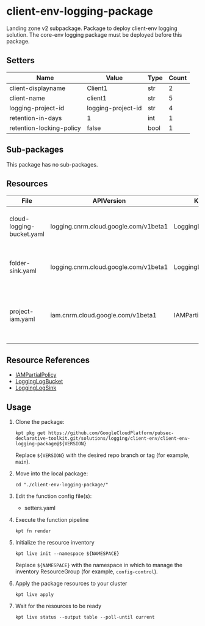 <!-- BEGINNING OF PRE-COMMIT-BLUEPRINT DOCS HOOK:TITLE -->
# client-env-logging-package

<!-- END OF PRE-COMMIT-BLUEPRINT DOCS HOOK:TITLE -->
<!-- BEGINNING OF PRE-COMMIT-BLUEPRINT DOCS HOOK:BODY -->
Landing zone v2 subpackage.
Package to deploy client-env logging solution.
The core-env logging package must be deployed before this package.

## Setters

|           Name           |       Value        | Type | Count |
|--------------------------|--------------------|------|-------|
| client-displayname       | Client1            | str  |     2 |
| client-name              | client1            | str  |     5 |
| logging-project-id       | logging-project-id | str  |     4 |
| retention-in-days        |                  1 | int  |     1 |
| retention-locking-policy | false              | bool |     1 |

## Sub-packages

This package has no sub-packages.

## Resources

|           File            |              APIVersion               |       Kind       |                             Name                             | Namespace |
|---------------------------|---------------------------------------|------------------|--------------------------------------------------------------|-----------|
| cloud-logging-bucket.yaml | logging.cnrm.cloud.google.com/v1beta1 | LoggingLogBucket | platform-and-component-client1-log-bucket                    | logging   |
| folder-sink.yaml          | logging.cnrm.cloud.google.com/v1beta1 | LoggingLogSink   | platform-and-component-log-client1-log-sink                  | logging   |
| project-iam.yaml          | iam.cnrm.cloud.google.com/v1beta1     | IAMPartialPolicy | platform-and-component-log-client1-bucket-writer-permissions | projects  |

## Resource References

- [IAMPartialPolicy](https://cloud.google.com/config-connector/docs/reference/resource-docs/iam/iampartialpolicy)
- [LoggingLogBucket](https://cloud.google.com/config-connector/docs/reference/resource-docs/logging/logginglogbucket)
- [LoggingLogSink](https://cloud.google.com/config-connector/docs/reference/resource-docs/logging/logginglogsink)

## Usage

1.  Clone the package:

    ```shell
    kpt pkg get https://github.com/GoogleCloudPlatform/pubsec-declarative-toolkit.git/solutions/logging/client-env/client-env-logging-package@${VERSION}
    ```

    Replace `${VERSION}` with the desired repo branch or tag
    (for example, `main`).

1.  Move into the local package:

    ```shell
    cd "./client-env-logging-package/"
    ```

1.  Edit the function config file(s):
    - setters.yaml

1.  Execute the function pipeline

    ```shell
    kpt fn render
    ```

1.  Initialize the resource inventory

    ```shell
    kpt live init --namespace ${NAMESPACE}
    ```

    Replace `${NAMESPACE}` with the namespace in which to manage
    the inventory ResourceGroup (for example, `config-control`).

1.  Apply the package resources to your cluster

    ```shell
    kpt live apply
    ```

1.  Wait for the resources to be ready

    ```shell
    kpt live status --output table --poll-until current
    ```

<!-- END OF PRE-COMMIT-BLUEPRINT DOCS HOOK:BODY -->
